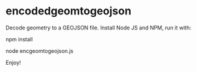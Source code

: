 # encodedgeomtogeojson
Decode geometry to a GEOJSON file.
Install Node JS and NPM, run it with:

npm install

node encgeomtogeojson.js

Enjoy!
